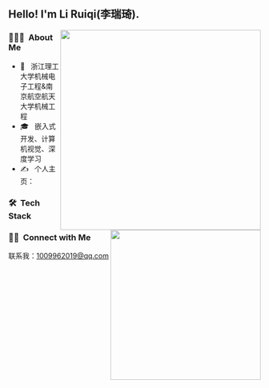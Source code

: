 <h2> Hello! I'm Li Ruiqi(李瑞琦).</h2>

[<img align="right" width="400" src="https://github-readme-stats.vercel.app/api?username=1009962019&theme=buefy&show_icons=true&count_private=true"/>](https://github.com/1009962019/)

<h3> 👨🏻‍💻 &nbsp;About Me </h3>

- 🤔 &nbsp; 浙江理工大学机械电子工程&南京航空航天大学机械工程
- 🎓 &nbsp; 嵌入式开发、计算机视觉、深度学习
- ✍️ &nbsp; 个人主页：

[<img align="right" width="300" src="https://github-readme-stats.vercel.app/api/top-langs/?username=1009962019&theme=buefy&layout=compact"/>](https://github.com/1009962019/)

<h3> 🛠 &nbsp;Tech Stack</h3>

<h3> 🤝🏻 &nbsp;Connect with Me </h3>

联系我：1009962019@qq.com
